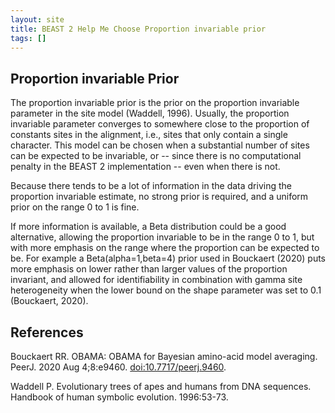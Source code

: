 ```yaml
---
layout: site
title: BEAST 2 Help Me Choose Proportion invariable prior
tags: []
---
```


## Proportion invariable Prior

The proportion invariable prior is the prior on the proportion invariable parameter in the site model (Waddell, 1996).
Usually, the proportion invariable parameter converges to somewhere close to the proportion of constants sites in the alignment, i.e., sites that only contain a single character.
This model can be chosen when a substantial number of sites can be expected to be invariable, or -- since there is no computational penalty in the BEAST 2 implementation -- even when there is not.

Because there tends to be a lot of information in the data driving the proportion invariable estimate, no strong prior is required, and a uniform prior on the range 0 to 1 is fine.

If more information is available, a Beta distribution could be a good alternative, allowing the proportion invariable to be in the range 0 to 1, but with more emphasis on the range where the proportion can be expected to be.
For example a Beta(alpha=1,beta=4) prior used in Bouckaert (2020) puts more emphasis on lower rather than larger values of the proportion invariant, and allowed for identifiability in combination with gamma site heterogeneity when the lower bound on the shape parameter was set to 0.1 (Bouckaert, 2020).


## References

Bouckaert RR. OBAMA: OBAMA for Bayesian amino-acid model averaging. PeerJ. 2020 Aug 4;8:e9460. <a href="http://doi.org/10.7717/peerj.9460">doi:10.7717/peerj.9460</a>.

Waddell P. Evolutionary trees of apes and humans from DNA sequences. Handbook of human symbolic evolution. 1996:53-73.